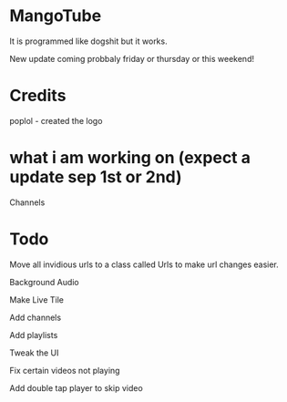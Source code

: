 # MangoTube

It is programmed like dogshit but it works.

New update coming probbaly friday or thursday or this weekend! 

# Credits

poplol - created the logo

# what i am working on (expect a update sep 1st or 2nd)

Channels

# Todo

Move all invidious urls to a class called Urls to make url changes easier. 

Background Audio

Make Live Tile

Add channels

Add playlists

Tweak the UI

Fix certain videos not playing

Add double tap player to skip video
